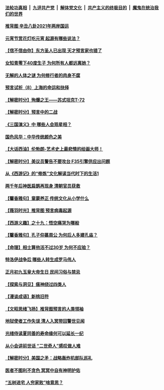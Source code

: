 

####  [法轮功真相](../../../../basic/blob/master/README.md?t=02251301) &nbsp;|&nbsp; [九评共产党](../../../../9ping.md/blob/master/README.md?t=02251301) &nbsp;|&nbsp; [解体党文化](../../../../jtdwh.md/blob/master/README.md?t=02251301)  &nbsp;|&nbsp; [共产主义的终极目的](../../../../gczydzjmd.md/blob/master/README.md?t=02251301) &nbsp;|&nbsp; [魔鬼在统治我们的世界](../../../../mgztzwmdsj.md/blob/master/README.md?t=02251301) 

#### [推背图 辛丑八卦2021年两岸国运](../pages/prog647/a103061094.md?t=02251301) 

#### [元宵节赏花灯吃元宵 起源有哪些说法？](../pages/prog647/a103061084.md?t=02251301) 

#### [【信不信由你】东方圣人已出现 天才预言家也错了](../pages/prog647/a103060951.md?t=02251301) 

#### [女知青零下40度生子 为何所有人都远离她？](../pages/prog647/a103060861.md?t=02251301) 

#### [无解的人体之谜 为何修行者的肉身不腐](../pages/prog647/a103060853.md?t=02251301) 

#### [预言试析（8）上海的命运和抉择](../pages/prog647/a103060185.md?t=02251301) 

#### [【解密时分】殉爆之王——苏式坦克T-72](../pages/prog647/a103060694.md?t=02251301) 

#### [【解密时分】预言中的二战](../pages/prog647/a103060170.md?t=02251301) 

#### [《三国演义》中 哪些人会观星相？](../pages/prog647/a103060119.md?t=02251301) 

#### [国色风华：中华传统颜色之美](../pages/prog647/a103060104.md?t=02251301) 

#### [【大话西油】伦勃朗-艺术史上最悲情的绘画大师！](../pages/prog647/a103060004.md?t=02251301) 

#### [【解密时分】美议员警告不要攻台  F35引擎供应出问题](../pages/prog647/a103059579.md?t=02251301) 

#### [从《西游记》的“修炼”文化解读当代时下的生活1](../pages/prog647/a103059382.md?t=02251301) 

#### [两千年后神医扁鹊再现身 清朝官员获救](../pages/prog647/a103059355.md?t=02251301) 

#### [【馨香雅句】童蒙养正  传统文化从小学什么](../pages/prog647/a103058937.md?t=02251301) 

#### [【薇羽时光】推背图 预言病毒起源](../pages/prog647/a103059008.md?t=02251301) 

#### [【西游义趣】之十九：悟空痛哭为哪般](../pages/prog647/a103058862.md?t=02251301) 

#### [【馨香雅句】孔子仰慕周公 为何后人多建孔庙？](../pages/prog647/a103058938.md?t=02251301) 

#### [【命理】相士算他活不过30岁 为何不应验？](../pages/prog647/a103058385.md?t=02251301) 

#### [特洛伊战争后 哪些人转生成罗马伟人](../pages/prog647/a103058371.md?t=02251301) 

#### [正月初九玉皇大帝生日 民间习俗与禁忌](../pages/prog647/a103058344.md?t=02251301) 

#### [【探索与洞见】瘟神绕过四类人](../pages/prog647/a103057747.md?t=02251301) 

#### [【漫谈成语】新桃旧符](../pages/prog647/a103055511.md?t=02251301) 

#### [【文昭思绪飞扬】推背图预言的人类领袖](../pages/prog647/a103057727.md?t=02251301) 

#### [地狱使者工作失误 清人入冥带回警世见闻](../pages/prog647/a103057577.md?t=02251301) 

#### [光绪侍读夏同善的寿命缘何可以延长一纪](../pages/prog647/a103057572.md?t=02251301) 

#### [从小会讲前世话 “二世奇人”感叹做人难](../pages/prog647/a103057565.md?t=02251301) 

#### [【解密时分】美国之矛：战略轰炸机部队巡礼](../pages/prog647/a103057425.md?t=02251301) 

#### [医者不图利不贪色 冥冥中自有神明护佑](../pages/prog647/a103056871.md?t=02251301) 

#### [“五树进宅 人穷家败”啥意思？](../pages/prog647/a103056854.md?t=02251301) 

